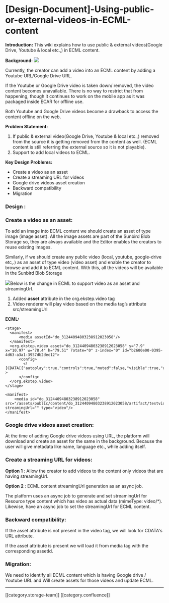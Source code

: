 # \[Design-Document]-Using-public-or-external-videos-in-ECML-content

**Introduction:** This wiki explains how to use public & external videos(Google Drive, Youtube & local etc.,) in ECML content.

**Background:** ![](../../../../Design/FullExport/images/storage/Current\_implementation.jpg)

Currently, the creator can add a video into an ECML content by adding a Youtube URL/Google Drive URL.

If the Youtube or Google Drive video is taken down/ removed, the video content becomes unavailable. There is no way to restrict that from happening, though it continues to work on the mobile app as it was packaged inside ECAR for offline use.

Both Youtube and Google Drive videos become a drawback to access the content offline on the web.

**Problem Statement:**

1. If public & external video(Google Drive, Youtube & local etc.,) removed from the source it is getting removed from the content as well. (ECML content is still referring the external source so it is not playable).
2. Support to add local videos to ECML.

**Key Design Problems:**

* Create a video as an asset
* Create a streaming URL for videos
* Google drive videos asset creation
* Backward compatibility
* Migration

### **Design** :

### Create a video as an asset:

To add an image into ECML content we should create an asset of type image (image asset). All the image assets are part of the Sunbird Blob Storage so, they are always available and the Editor enables the creators to reuse existing images.

Similarly, if we should create any public video (local, youtube, google-drive etc,.) as an asset of type video (video asset) and enable the creator to browse and add it to ECML content. With this, all the videos will be available in the Sunbird Blob Storage

![](../../../../Design/FullExport/images/storage/proposed\_solution.jpg)Below is the change in ECML to support video as an asset and streamingUrl.

1. Added **asset** attribute in the org.ekstep.video tag
2. Video renderer will play video based on the media tag’s attribute src/streamingUrl

**ECML:**

```
<stage>
  <manifest>
      <media assetId="do_31244094803238912023058"/>
  </manifest>
  <org.ekstep.video asset="do_31244094803238912023058" y="7.9" x="10.97" w="78.4" h="79.51" rotate="0" z-index="0" id="b2600e00-0395-4d63-a3a1-3957db2dec12">
      <config>
        <![CDATA[{"autoplay":true,"controls":true,"muted":false,"visible":true,"url":"/assets/public/content/do_31244094803238912023058/artifact/testvideo.mp4"}]] >
      </config>
  </org.ekstep.video>  
</stage>

<manifest>
    <media id="do_31244094803238912023058" src="/assets/public/content/do_31244094803238912023058/artifact/testvideo.mp4" streamingUrl="" type="video"/>
</manifest>
```

### Google drive videos asset creation:

At the time of adding Google drive videos using URL, the platform will download and create an asset for the same in the background. Because the user will give metadata like name, language etc., while adding itself.

### Create a streaming URL for videos:

**Option 1** : Allow the creator to add videos to the content only videos that are having streamingUrl.

**Option 2** : ECML content streamingUrl generation as an async job.

The platform uses an async job to generate and set streamingUrl for Resource type content which has video as actual data (mimeType: video/\*). Likewise, have an async job to set the streamingUrl for ECML content.

### Backward compatibility:

If the asset attribute is not present in the video tag, we will look for CDATA's URL attribute.

If the asset attribute is present we will load it from media tag with the corresponding assetId.

### Migration:

We need to identify all ECML content which is having Google drive / Youtube URL and Will create assets for those videos and update ECML.

***

\[\[category.storage-team]] \[\[category.confluence]]
